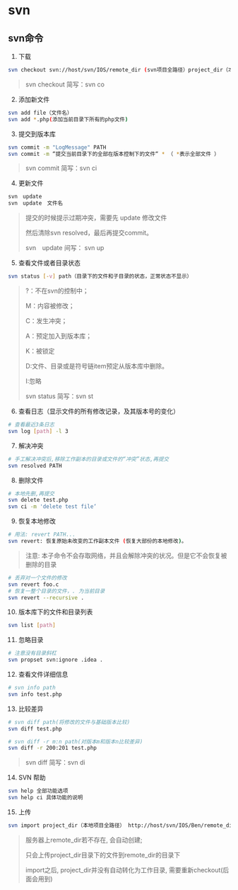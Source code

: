 # svn
<!-- toc --> 

## svn命令

1. 下载

```bash
svn checkout svn://host/svn/IOS/remote_dir (svn项目全路径）project_dir（本地目录全路径) --username 用户名 --password 密码
```

> svn checkout 简写：svn co

2. 添加新文件

```bash
svn add file（文件名）
svn add *.php(添加当前目录下所有的php文件)
```

3. 提交到版本库

```bash
svn commit -m "LogMessage" PATH
svn commit -m “提交当前目录下的全部在版本控制下的文件“ * （ *表示全部文件 ）
```

> svn commit 简写：svn ci

4. 更新文件

```bash
svn　update
svn　update　文件名
```

> 提交的时候提示过期冲突，需要先 update 修改文件
>
> 然后清除svn resolved，最后再提交commit。
>
> svn　update 间写： svn up

5. 查看文件或者目录状态

```bash
svn status [-v] path（目录下的文件和子目录的状态，正常状态不显示）
```

> ?：不在svn的控制中；
>
> M：内容被修改；
>
> C：发生冲突；
>
> A：预定加入到版本库；
>
> K：被锁定
>
> D:文件、目录或是符号链item预定从版本库中删除。
>
> I:忽略
>
> svn status 简写：svn st

6. 查看日志（显示文件的所有修改记录，及其版本号的变化）

```bash
# 查看最近3条日志
svn log [path] -l 3 
```

7. 解决冲突

```bash
# 手工解决冲突后,移除工作副本的目录或文件的“冲突”状态,再提交
svn resolved PATH
```

8. 删除文件

```bash
# 本地先删,再提交
svn delete test.php 
svn ci -m 'delete test file‘
```

9. 恢复本地修改

```bash
# 用法: revert PATH...
svn revert: 恢复原始未改变的工作副本文件 (恢复大部份的本地修改)。
```

> 注意: 本子命令不会存取网络，并且会解除冲突的状况。但是它不会恢复被删除的目录

```bash
# 丢弃对一个文件的修改
svn revert foo.c
# 恢复一整个目录的文件，. 为当前目录
svn revert --recursive . 
```

10. 版本库下的文件和目录列表

```bash
svn list [path]
```

11. 忽略目录

```bash
# 注意没有目录斜杠
svn propset svn:ignore .idea .
```

12. 查看文件详细信息

```bash
# svn info path
svn info test.php
```

13. 比较差异

```bash
# svn diff path(将修改的文件与基础版本比较)
svn diff test.php

# svn diff -r m:n path(对版本m和版本n比较差异)
svn diff -r 200:201 test.php
```

> svn diff 简写：svn di

14. SVN 帮助

```bash
svn help 全部功能选项
svn help ci 具体功能的说明
```

15. 上传

```bash
svn import project_dir（本地项目全路径） http://host/svn/IOS/Ben/remote_dir（svn项目全路径） -m "必填, 不填此命令执行不会成功."
```

> 服务器上remote_dir若不存在, 会自动创建;
>
> 只会上传project_dir目录下的文件到remote_dir的目录下
>
> import之后, project_dir并没有自动转化为工作目录, 需要重新checkout(后面会用到)
